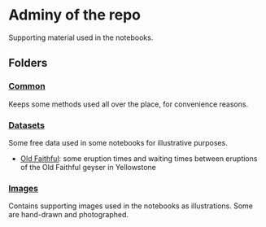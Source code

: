 # Adminy of the repo

Supporting material used in the notebooks.

## Folders

### [Common](common/)

Keeps some methods used all over the place, for convenience reasons.

### [Datasets](http://nbviewer.jupyter.org/github/martinapugliese/tales-science-data/tree/master/datasets/)

Some free data used in some notebooks for illustrative purposes.

* [Old Faithful](http://www.stat.cmu.edu/%7Elarry/all-of-statistics/=data/faithful.dat): some eruption times and waiting times between eruptions of the Old Faithful geyser in Yellowstone

### [Images](imgs/)

Contains supporting images used in the notebooks as illustrations. Some are hand-drawn and photographed. 

